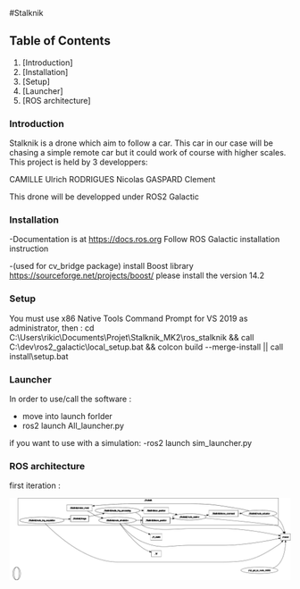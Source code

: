 
#Stalknik

## Table of Contents


1. [Introduction]
2. [Installation]
3. [Setup]
4. [Launcher]
5. [ROS architecture]


### Introduction

Stalknik is a drone which aim to follow a car.
This car in our case will be chasing a simple remote car but it could work of course with higher scales.
This project is held by 3 developpers: 

CAMILLE Ulrich
RODRIGUES Nicolas
GASPARD Clement

This drone will be developped under ROS2 Galactic

### Installation

-Documentation is at https://docs.ros.org
Follow ROS Galactic installation instruction

-(used for cv_bridge package) install Boost library 
https://sourceforge.net/projects/boost/
please install the version 14.2


### Setup

You must use x86 Native Tools Command Prompt for VS 2019 as administrator, then :
cd C:\Users\rikic\Documents\Projet\Stalknik_MK2\ros_stalknik && call C:\dev\ros2_galactic\local_setup.bat && colcon build --merge-install || call install\setup.bat



### Launcher

In order to use/call the software :
- move into launch forlder
- ros2 launch All_launcher.py

if you want to use with a simulation:
-ros2 launch sim_launcher.py


### ROS architecture

first iteration :

![My Image](https://github.com/camillul/Stalknik_MK2/blob/main/PFE_image/rosgraph27022022.png)

